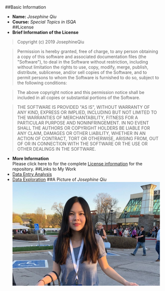 ##Basic Information
* **Name:** _Josephine Qiu_  
* **Course:** _Special Topics in ISQA_       
##License  
* **Brief Information of the License**  
>Copyright (c) 2019 JosephineQiu
  
>Permission is hereby granted, free of charge, to any person obtaining a copy
of this software and associated documentation files (the "Software"), to deal
in the Software without restriction, including without limitation the rights
to use, copy, modify, merge, publish, distribute, sublicense, and/or sell
copies of the Software, and to permit persons to whom the Software is
furnished to do so, subject to the following conditions:

>The above copyright notice and this permission notice shall be included in all
copies or substantial portions of the Software.

>THE SOFTWARE IS PROVIDED "AS IS", WITHOUT WARRANTY OF ANY KIND, EXPRESS OR
IMPLIED, INCLUDING BUT NOT LIMITED TO THE WARRANTIES OF MERCHANTABILITY,
FITNESS FOR A PARTICULAR PURPOSE AND NONINFRINGEMENT. IN NO EVENT SHALL THE
AUTHORS OR COPYRIGHT HOLDERS BE LIABLE FOR ANY CLAIM, DAMAGES OR OTHER
LIABILITY, WHETHER IN AN ACTION OF CONTRACT, TORT OR OTHERWISE, ARISING FROM,
OUT OF OR IN CONNECTION WITH THE SOFTWARE OR THE USE OR OTHER DEALINGS IN THE
SOFTWARE.
* **More Information**  
Please click here to for the complete [License information](https://opensource.org/licenses/MIT) for the repository.
##Links to My Work  
* [Data Entry Analysis](https://www.google.com)
* [Data Exploration](https://www.google.com)
##A Picture of _Josephine Qiu_
![Josephine Qiu](josephine_qiu.jpg)

